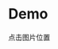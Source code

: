 

<script setup>
import html2particleDemo from '../component/html2particleDemo.vue'
</script>

# Demo
点击图片位置
<br />
<br />

<html2particleDemo />
